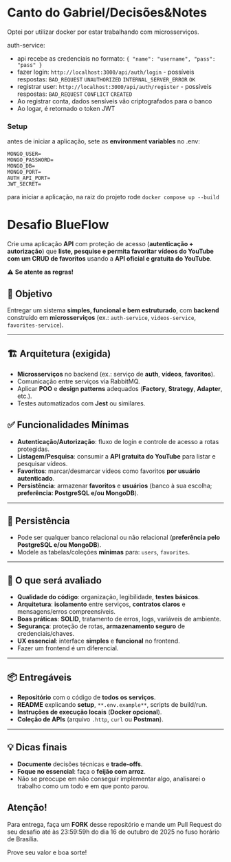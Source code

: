 # Canto do Gabriel/Decisões&Notes

Optei por utilizar docker por estar trabalhando com microsserviços.

auth-service:
* api recebe as credenciais no formato: `{ "name": "username", "pass": "pass" }`
* fazer login: `http://localhost:3000/api/auth/login` - possíveis respostas:  `BAD_REQUEST` `UNAUTHORIZED` `INTERNAL_SERVER_ERROR` `OK`
* registrar user: `http://localhost:3000/api/auth/register` - possíveis respostas: `BAD_REQUEST` `CONFLICT` `CREATED`
* Ao registrar conta, dados sensíveis vão criptografados para o banco
* Ao logar, é retornado o token JWT
### Setup

antes de iniciar a aplicação, sete as **environment variables** no .env:
```
MONGO_USER=
MONGO_PASSWORD=
MONGO_DB=
MONGO_PORT=
AUTH_API_PORT=
JWT_SECRET=
```

para iniciar a aplicação, na raiz do projeto rode `docker compose up --build`

# Desafio BlueFlow

Crie uma aplicação **API** com proteção de acesso (**autenticação + autorização**) que **liste, pesquise e permita favoritar vídeos do YouTube com um CRUD de favoritos** usando a **API oficial e gratuita do YouTube**.

⚠️ **Se atente as regras!**

## 🎯 Objetivo
Entregar um sistema **simples, funcional e bem estruturado**, com **backend** construído em **microsserviços** (ex.: `auth-service`, `videos-service`, `favorites-service`).

---

## 🏗️ Arquitetura (exigida)
- **Microsserviços** no backend (ex.: serviço de **auth**, **vídeos**, **favoritos**).
- Comunicação entre serviços via RabbitMQ.
- Aplicar **POO** e **design patterns** adequados (**Factory**, **Strategy**, **Adapter**, etc.).
- Testes automatizados com **Jest** ou similares.


## ✅ Funcionalidades Mínimas
- **Autenticação/Autorização**: fluxo de login e controle de acesso a rotas protegidas.
- **Listagem/Pesquisa**: consumir a **API gratuita do YouTube** para listar e pesquisar vídeos.
- **Favoritos**: marcar/desmarcar vídeos como favoritos **por usuário autenticado**.
- **Persistência**: armazenar **favoritos** e **usuários** (banco à sua escolha; **preferência: PostgreSQL e/ou MongoDB**).

---

## 💾 Persistência
- Pode ser qualquer banco relacional ou não relacional (**preferência pelo PostgreSQL e/ou MongoDB**).
- Modele as tabelas/coleções **mínimas** para: `users`, `favorites`.

---

## 🧪 O que será avaliado
- **Qualidade do código**: organização, legibilidade, **testes básicos**.
- **Arquitetura**: **isolamento** entre serviços, **contratos claros** e mensagens/erros compreensíveis.
- **Boas práticas**: **SOLID**, tratamento de erros, logs, variáveis de ambiente.
- **Segurança**: proteção de rotas, **armazenamento seguro** de credenciais/chaves.
- **UX essencial**: interface **simples** e **funcional** no frontend.
- Fazer um frontend é um diferencial.

---

## 📦 Entregáveis
- **Repositório** com o código de **todos os serviços**.
- **README** explicando **setup**, `**.env.example**`, scripts de build/run.
- **Instruções de execução locais** (**Docker opcional**).
- **Coleção de APIs** (arquivo `.http`, `curl` ou **Postman**).

---

## 💡 Dicas finais
- **Documente** decisões técnicas e **trade-offs**.
- **Foque no essencial**: faça o **feijão com arroz**.
- Não se preocupe em não conseguir implementar algo, analisarei o trabalho como um todo e em que ponto parou.

## Atenção!
Para entrega, faça um **FORK** desse repositório e mande um Pull Request do seu desafio até às 23:59:59h do dia 16 de outubro de 2025 no fuso horário de Brasília.

Prove seu valor e boa sorte!
